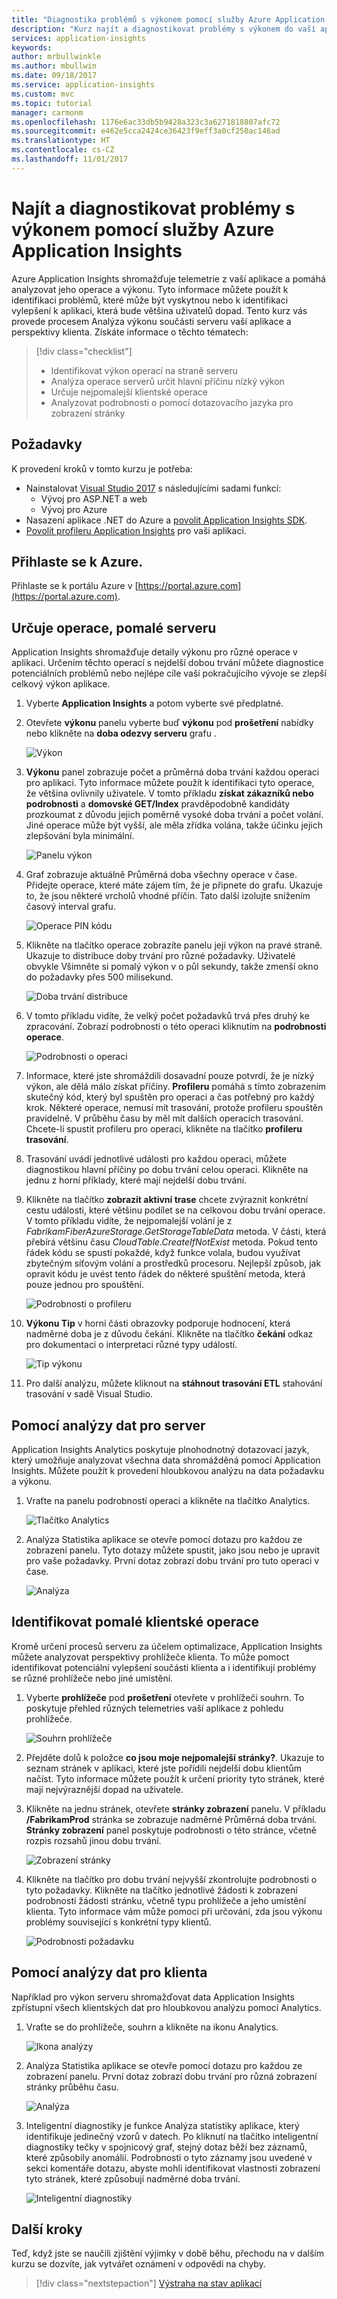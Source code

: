 ```yaml
---
title: "Diagnostika problémů s výkonem pomocí služby Azure Application Insights | Microsoft Docs"
description: "Kurz najít a diagnostikovat problémy s výkonem do vaší aplikace pomocí služby Azure Application Insights."
services: application-insights
keywords: 
author: mrbullwinkle
ms.author: mbullwin
ms.date: 09/18/2017
ms.service: application-insights
ms.custom: mvc
ms.topic: tutorial
manager: carmonm
ms.openlocfilehash: 1176e6ac33db5b9428a323c3a6271818807afc72
ms.sourcegitcommit: e462e5cca2424ce36423f9eff3a0cf250ac146ad
ms.translationtype: HT
ms.contentlocale: cs-CZ
ms.lasthandoff: 11/01/2017
---
```

# <a name="find-and-diagnose-performance-issues-with-azure-application-insights"></a>Najít a diagnostikovat problémy s výkonem pomocí služby Azure Application Insights

Azure Application Insights shromažďuje telemetrie z vaší aplikace a pomáhá analyzovat jeho operace a výkonu.  Tyto informace můžete použít k identifikaci problémů, které může být vyskytnou nebo k identifikaci vylepšení k aplikaci, která bude většina uživatelů dopad.  Tento kurz vás provede procesem Analýza výkonu součásti serveru vaší aplikace a perspektivy klienta.  Získáte informace o těchto tématech:

> [!div class="checklist"]
> * Identifikovat výkon operací na straně serveru
> * Analýza operace serverů určit hlavní příčinu nízký výkon
> * Určuje nejpomalejší klientské operace
> * Analyzovat podrobnosti o pomocí dotazovacího jazyka pro zobrazení stránky


## <a name="prerequisites"></a>Požadavky

K provedení kroků v tomto kurzu je potřeba:

- Nainstalovat [Visual Studio 2017](https://www.visualstudio.com/downloads/) s následujícími sadami funkcí:
    - Vývoj pro ASP.NET a web
    - Vývoj pro Azure
- Nasazení aplikace .NET do Azure a [povolit Application Insights SDK](app-insights-asp-net.md).
- [Povolit profileru Application Insights](app-insights-profiler.md#enable-the-profiler) pro vaši aplikaci.

## <a name="log-in-to-azure"></a>Přihlaste se k Azure.
Přihlaste se k portálu Azure v [https://portal.azure.com](https://portal.azure.com).

## <a name="identify-slow-server-operations"></a>Určuje operace, pomalé serveru
Application Insights shromažďuje detaily výkonu pro různé operace v aplikaci.  Určením těchto operací s nejdelší dobou trvání můžete diagnostice potenciálních problémů nebo nejlépe cíle vaší pokračujícího vývoje se zlepší celkový výkon aplikace.

1. Vyberte **Application Insights** a potom vyberte své předplatné.  
1. Otevřete **výkonu** panelu vyberte buď **výkonu** pod **prošetření** nabídky nebo klikněte na **doba odezvy serveru** grafu .

    ![Výkon](media/app-insights-tutorial-performance/performance.png)

2. **Výkonu** panel zobrazuje počet a průměrná doba trvání každou operaci pro aplikaci.  Tyto informace můžete použít k identifikaci tyto operace, že většina ovlivnily uživatele. V tomto příkladu **získat zákazníků nebo podrobnosti** a **domovské GET/Index** pravděpodobně kandidáty prozkoumat z důvodu jejich poměrně vysoké doba trvání a počet volání.  Jiné operace může být vyšší, ale měla zřídka volána, takže účinku jejich zlepšování byla minimální.  

    ![Panelu výkon](media/app-insights-tutorial-performance/performance-blade.png)

3. Graf zobrazuje aktuálně Průměrná doba všechny operace v čase.  Přidejte operace, které máte zájem tím, že je připnete do grafu.  Ukazuje to, že jsou některé vrcholů vhodné příčin.  Tato další izolujte snížením časový interval grafu.

    ![Operace PIN kódu](media/app-insights-tutorial-performance/pin-operations.png)

4.  Klikněte na tlačítko operace zobrazíte panelu její výkon na pravé straně. Ukazuje to distribuce doby trvání pro různé požadavky.  Uživatelé obvykle Všimněte si pomalý výkon v o půl sekundy, takže zmenší okno do požadavky přes 500 milisekund.  

    ![Doba trvání distribuce](media/app-insights-tutorial-performance/duration-distribution.png)

5.  V tomto příkladu vidíte, že velký počet požadavků trvá přes druhý ke zpracování. Zobrazí podrobnosti o této operaci kliknutím na **podrobnosti operace**.

    ![Podrobnosti o operaci](media/app-insights-tutorial-performance/operation-details.png)

6.  Informace, které jste shromáždili dosavadní pouze potvrdí, že je nízký výkon, ale dělá málo získat příčiny.  **Profileru** pomáhá s tímto zobrazením skutečný kód, který byl spuštěn pro operaci a čas potřebný pro každý krok. Některé operace, nemusí mít trasování, protože profileru spouštěn pravidelně.  V průběhu času by měl mít dalších operacích trasování.  Chcete-li spustit profileru pro operaci, klikněte na tlačítko **profileru trasování**.
5.  Trasování uvádí jednotlivé události pro každou operaci, můžete diagnostikou hlavní příčiny po dobu trvání celou operaci.  Klikněte na jednu z horní příklady, které mají nejdelší dobu trvání.
6.  Klikněte na tlačítko **zobrazit aktivní trase** chcete zvýraznit konkrétní cestu události, které většinu podílet se na celkovou dobu trvání operace.  V tomto příkladu vidíte, že nejpomalejší volání je z *FabrikamFiberAzureStorage.GetStorageTableData* metoda. V části, která přebírá většinu času *CloudTable.CreateIfNotExist* metoda. Pokud tento řádek kódu se spustí pokaždé, když funkce volala, budou využívat zbytečným síťovým volání a prostředků procesoru. Nejlepší způsob, jak opravit kódu je uvést tento řádek do některé spuštění metoda, která pouze jednou pro spouštění. 

    ![Podrobnosti o profileru](media/app-insights-tutorial-performance/profiler-details.png)

7.  **Výkonu Tip** v horní části obrazovky podporuje hodnocení, která nadměrné doba je z důvodu čekání.  Klikněte na tlačítko **čekání** odkaz pro dokumentaci o interpretaci různé typy událostí.

    ![Tip výkonu](media/app-insights-tutorial-performance/performance-tip.png)

8.  Pro další analýzu, můžete kliknout na **stáhnout trasování ETL** stahování trasování v sadě Visual Studio.

## <a name="use-analytics-data-for-server"></a>Pomocí analýzy dat pro server
Application Insights Analytics poskytuje plnohodnotný dotazovací jazyk, který umožňuje analyzovat všechna data shromážděná pomocí Application Insights.  Můžete použít k provedení hloubkovou analýzu na data požadavku a výkonu.

1. Vraťte na panelu podrobností operaci a klikněte na tlačítko Analytics.

    ![Tlačítko Analytics](media/app-insights-tutorial-performance/server-analytics-button.png)

2. Analýza Statistika aplikace se otevře pomocí dotazu pro každou ze zobrazení panelu.  Tyto dotazy můžete spustit, jako jsou nebo je upravit pro vaše požadavky.  První dotaz zobrazí dobu trvání pro tuto operaci v čase.

    ![Analýza](media/app-insights-tutorial-performance/server-analytics.png)


## <a name="identify-slow-client-operations"></a>Identifikovat pomalé klientské operace
Kromě určení procesů serveru za účelem optimalizace, Application Insights můžete analyzovat perspektivy prohlížeče klienta.  To může pomoct identifikovat potenciální vylepšení součásti klienta a i identifikují problémy se různé prohlížeče nebo jiné umístění.

1. Vyberte **prohlížeče** pod **prošetření** otevřete v prohlížeči souhrn.  To poskytuje přehled různých telemetries vaší aplikace z pohledu prohlížeče.

    ![Souhrn prohlížeče](media/app-insights-tutorial-performance/browser-summary.png)

2.  Přejděte dolů k položce **co jsou moje nejpomalejší stránky?**.  Ukazuje to seznam stránek v aplikaci, které jste pořídili nejdelší dobu klientům načíst.  Tyto informace můžete použít k určení priority tyto stránek, které mají nejvýraznější dopad na uživatele.
3.  Klikněte na jednu stránek, otevřete **stránky zobrazení** panelu.  V příkladu **/FabrikamProd** stránka se zobrazuje nadměrné Průměrná doba trvání.  **Stránky zobrazení** panel poskytuje podrobnosti o této stránce, včetně rozpis rozsahů jinou dobu trvání.

    ![Zobrazení stránky](media/app-insights-tutorial-performance/page-view.png)

4.  Klikněte na tlačítko pro dobu trvání nejvyšší zkontrolujte podrobnosti o tyto požadavky.  Klikněte na tlačítko jednotlivé žádosti k zobrazení podrobností žádosti stránku, včetně typu prohlížeče a jeho umístění klienta.  Tyto informace vám může pomoci při určování, zda jsou výkonu problémy související s konkrétní typy klientů.

    ![Podrobnosti požadavku](media/app-insights-tutorial-performance/request-details.png)

## <a name="use-analytics-data-for-client"></a>Pomocí analýzy dat pro klienta
Například pro výkon serveru shromažďovat data Application Insights zpřístupní všech klientských dat pro hloubkovou analýzu pomocí Analytics.

1. Vraťte se do prohlížeče, souhrn a klikněte na ikonu Analytics.

    ![Ikona analýzy](media/app-insights-tutorial-performance/client-analytics-icon.png)

2. Analýza Statistika aplikace se otevře pomocí dotazu pro každou ze zobrazení panelu. První dotaz zobrazí dobu trvání pro různá zobrazení stránky průběhu času.

    ![Analýza](media/app-insights-tutorial-performance/client-analytics.png)

3.  Inteligentní diagnostiky je funkce Analýza statistiky aplikace, který identifikuje jedinečný vzorů v datech.  Po kliknutí na tlačítko inteligentní diagnostiky tečky v spojnicový graf, stejný dotaz běží bez záznamů, které způsobily anomálií.  Podrobnosti o tyto záznamy jsou uvedené v sekci komentáře dotazu, abyste mohli identifikovat vlastnosti zobrazení tyto stránek, které způsobují nadměrné doba trvání.

    ![Inteligentní diagnostiky](media/app-insights-tutorial-performance/client-smart-diagnostics.png)


## <a name="next-steps"></a>Další kroky
Teď, když jste se naučili zjištění výjimky v době běhu, přechodu na v dalším kurzu se dozvíte, jak vytvářet oznámení v odpovědi na chyby.

> [!div class="nextstepaction"]
> [Výstraha na stav aplikací](app-insights-tutorial-alert.md)
